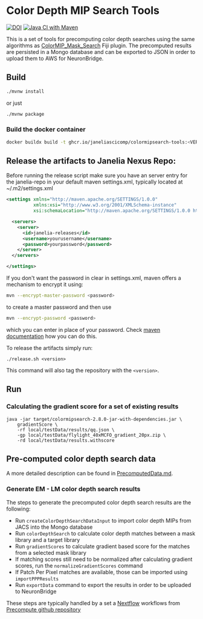 # Color Depth MIP Search Tools

[![DOI](https://zenodo.org/badge/98349943.svg)](https://zenodo.org/badge/latestdoi/98349943)
[![Java CI with Maven](https://github.com/JaneliaSciComp/colormipsearch/actions/workflows/maven.yml/badge.svg)](https://github.com/JaneliaSciComp/colormipsearch/actions/workflows/maven.yml)

This is a set of tools for precomputing color depth searches using the same algorithms as [ColorMIP_Mask_Search](https://github.com/JaneliaSciComp/ColorMIP_Mask_Search) Fiji plugin. 
The precomputed results are persisted in a Mongo database and can be exported to JSON in order to upload them to AWS for NeuronBridge. 
 
## Build

```bash
./mvnw install
```
or just
```bash
./mvnw package
```

### Build the docker container
```bash
docker buildx build -t ghcr.io/janeliascicomp/colormipsearch-tools:<VERSION> . --push
```


## Release the artifacts to Janelia Nexus Repo:

Before running the release script make sure you have an server entry
for the janelia-repo in your default maven settings.xml, typically located
at ~/.m2/settings.xml

```xml
<settings xmlns="http://maven.apache.org/SETTINGS/1.0.0"
          xmlns:xsi="http://www.w3.org/2001/XMLSchema-instance"
          xsi:schemaLocation="http://maven.apache.org/SETTINGS/1.0.0 http://maven.apache.org/xsd/settings-1.0.0.xsd">

  <servers>
    <server>
      <id>janelia-releases</id>
      <username>yourusername</username>
      <password>yourpassword</password>
    </server>
  </servers>

</settings>
```

If you don't want the password in clear in settings.xml, maven offers a mechanism to encrypt it
using:
```bash
mvn --encrypt-master-password <password>
```
to create a master password and then use
```bash
mvn --encrypt-password <password>
```
which you can enter in place of your password. Check [maven documentation](https://maven.apache.org/guides/mini/guide-encryption.html)
how you can do this.

To release the artifacts simply run:

```./release.sh <version>```

This command will also tag the repository with the `<version>`.


## Run


### Calculating the gradient score for a set of existing results
```
java -jar target/colormipsearch-2.8.0-jar-with-dependencies.jar \
    gradientScore \
    -rf local/testData/results/qq.json \
    -gp local/testData/flylight_40xMCFO_gradient_20px.zip \
    -rd local/testData/results.withscore
```

## Pre-computed color depth search data

A more detailed description can be found in [PrecomputedData.md](PrecomputedData.md).

### Generate EM - LM color depth search results

The steps to generate the precomputed color depth search results are the
following:

* Run `createColorDepthSearchDataInput` to import color depth MIPs from JACS into the Mongo database 
* Run `colorDepthSearch` to calculate color depth matches between a mask library and a target library 
* Run `gradientScores` to calculate gradient based score for the matches from a selected mask library 
* If matching scores still need to be normalized after calculating gradient scores, run the `normalizeGradientScores` command
* If Patch Per Pixel matches are available, those can be imported using `importPPPResults`
* Run `exportData` command to export the results in order to be uploaded to NeuronBridge

These steps are typically handled by a set a [Nextflow](https://www.nextflow.io/) workflows from [Precompute github repository](https://github.com/JaneliaSciComp/neuronbridge-precompute)
